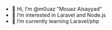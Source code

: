 - 👋 Hi, I’m @m0uaz "Mouaz Alsayyad"
- 👀 I’m interested in Laravel and Node.js
- 🌱 I’m currently learning Laravel/php

<!---
m0uaz/m0uaz is a ✨ special ✨ repository because its `README.md` (this file) appears on your GitHub profile.
You can click the Preview link to take a look at your changes.
--->
